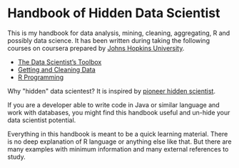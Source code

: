 # Handbook of Hidden Data Scientist

This is my handbook for data analysis, mining, cleaning, aggregating, R and possibly data science. It has been written during taking the following courses on coursera prepared by [Johns Hopkins University](https://www.coursera.org/jhu).

* [The Data Scientist’s Toolbox](https://www.coursera.org/course/datascitoolbox)
* [Getting and Cleaning Data](https://www.coursera.org/course/getdata)
* [R Programming](https://www.coursera.org/course/rprog)

Why "hidden" data scientest? It is inspired by [pioneer hidden scientist](https://www.youtube.com/watch?v=mkOCe58jReo).

If you are a developer able to write code in Java or similar language and work with databases, you might find this handbook useful and un-hide your data scientist potential.

Everything in this handbook is meant to be a quick learning material. There is no deep explanation of R language or anything else like that. But there are many examples with minimum information and many external references to study.

